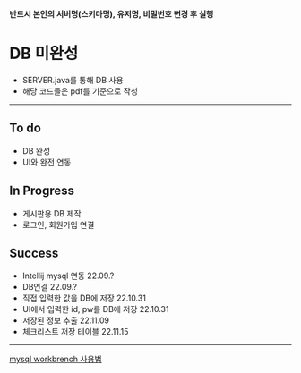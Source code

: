 **반드시 본인의 서버명(스키마명), 유저명, 비밀번호 변경 후 실행**

# DB 미완성
- SERVER.java를 통해 DB 사용
- 해당 코드들은 pdf를 기준으로 작성
---
## To do
- DB 완성
- UI와 완전 연동

## In Progress
- 게시판용 DB 제작
- 로그인, 회원가입 연결

## Success
- Intellij mysql 연동               22.09.?
- DB연결                            22.09.?
- 직접 입력한 값을 DB에 저장         22.10.31
- UI에서 입력한 id, pw를 DB에 저장   22.10.31
- 저장된 정보 추출                   22.11.09
- 체크리스트 저장 테이블              22.11.15
---
[mysql workbrench 사용법](https://post.naver.com/viewer/postView.naver?volumeNo=31829227&memberNo=1085064)
